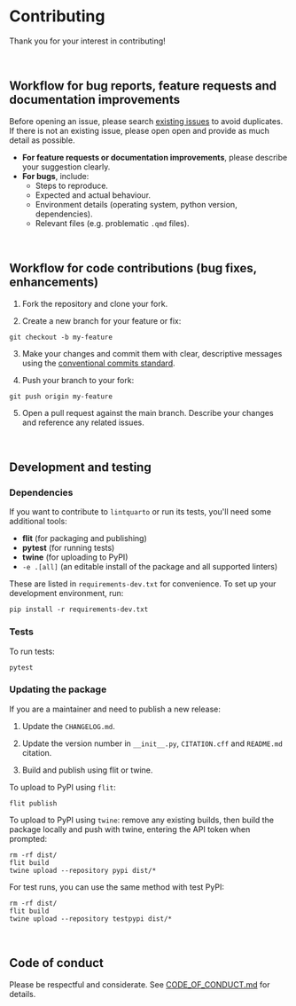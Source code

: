 # Contributing

Thank you for your interest in contributing!

<br>

## Workflow for bug reports, feature requests and documentation improvements

Before opening an issue, please search [existing issues](https://github.com/lintquarto/lintquarto/issues/) to avoid duplicates. If there is not an existing issue, please open open and provide as much detail as possible.

* **For feature requests or documentation improvements**, please describe your suggestion clearly.
* **For bugs**, include:
    * Steps to reproduce.
    * Expected and actual behaviour.
    * Environment details (operating system, python version, dependencies).
    * Relevant files (e.g. problematic `.qmd` files).

<br>

## Workflow for code contributions (bug fixes, enhancements)

1. Fork the repository and clone your fork.

2. Create a new branch for your feature or fix:

```
git checkout -b my-feature
```

3. Make your changes and commit them with clear, descriptive messages using the [conventional commits standard](https://www.conventionalcommits.org/en/v1.0.0/).

4. Push your branch to your fork:

```
git push origin my-feature
```

5. Open a pull request against the main branch. Describe your changes and reference any related issues.

<br>

## Development and testing

### Dependencies

If you want to contribute to `lintquarto` or run its tests, you'll need some additional tools:

* **flit** (for packaging and publishing)
* **pytest** (for running tests)
* **twine** (for uploading to PyPI)
* `-e .[all]` (an editable install of the package and all supported linters)

These are listed in `requirements-dev.txt` for convenience. To set up your development environment, run:

```
pip install -r requirements-dev.txt
```

### Tests

To run tests:

```
pytest
```

### Updating the package

If you are a maintainer and need to publish a new release:

1. Update the `CHANGELOG.md`.

2. Update the version number in `__init__.py`, `CITATION.cff` and `README.md` citation.

3. Build and publish using flit or twine.

To upload to PyPI using `flit`:

```
flit publish
```

To upload to PyPI using `twine`: remove any existing builds, then build the package locally and push with twine, entering the API token when prompted:

```
rm -rf dist/
flit build
twine upload --repository pypi dist/*
```

For test runs, you can use the same method with test PyPI:

```
rm -rf dist/
flit build
twine upload --repository testpypi dist/*
```

<br>

## Code of conduct

Please be respectful and considerate. See [CODE_OF_CONDUCT.md](CODE_OF_CONDUCT.md) for details.